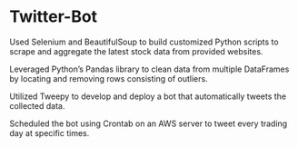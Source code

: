 # Twitter-Bot

Used Selenium and BeautifulSoup to build customized Python scripts to scrape and aggregate the latest stock data from provided websites.

Leveraged Python’s Pandas library to clean data from multiple DataFrames by locating and removing rows consisting of outliers.

Utilized Tweepy to develop and deploy a bot that automatically tweets the collected data.

Scheduled the bot using Crontab on an AWS server to tweet every trading day at specific times.
